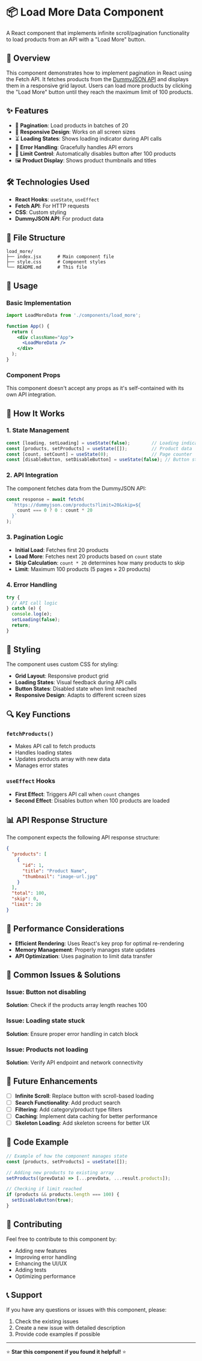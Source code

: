 # 📦 Load More Data Component

A React component that implements infinite scroll/pagination functionality to load products from an API with a "Load More" button.

## 🎯 Overview

This component demonstrates how to implement pagination in React using the Fetch API. It fetches products from the [DummyJSON API](https://dummyjson.com/) and displays them in a responsive grid layout. Users can load more products by clicking the "Load More" button until they reach the maximum limit of 100 products.

## ✨ Features

- 🔄 **Pagination**: Load products in batches of 20
- 📱 **Responsive Design**: Works on all screen sizes
- ⏳ **Loading States**: Shows loading indicator during API calls
- 🚫 **Error Handling**: Gracefully handles API errors
- 🎯 **Limit Control**: Automatically disables button after 100 products
- 🖼️ **Product Display**: Shows product thumbnails and titles

## 🛠️ Technologies Used

- **React Hooks**: `useState`, `useEffect`
- **Fetch API**: For HTTP requests
- **CSS**: Custom styling
- **DummyJSON API**: For product data

## 📁 File Structure

```
load_more/
├── index.jsx      # Main component file
├── style.css      # Component styles
└── README.md      # This file
```

## 🚀 Usage

### Basic Implementation

```jsx
import LoadMoreData from './components/load_more';

function App() {
  return (
    <div className="App">
      <LoadMoreData />
    </div>
  );
}
```

### Component Props

This component doesn't accept any props as it's self-contained with its own API integration.

## 🔧 How It Works

### 1. State Management

```jsx
const [loading, setLoading] = useState(false);        // Loading indicator
const [products, setProducts] = useState([]);         // Product data
const [count, setCount] = useState(0);                // Page counter
const [disableButton, setDisableButton] = useState(false); // Button state
```

### 2. API Integration

The component fetches data from the DummyJSON API:

```jsx
const response = await fetch(
  `https://dummyjson.com/products?limit=20&skip=${
    count === 0 ? 0 : count * 20
  }`
);
```

### 3. Pagination Logic

- **Initial Load**: Fetches first 20 products
- **Load More**: Fetches next 20 products based on `count` state
- **Skip Calculation**: `count * 20` determines how many products to skip
- **Limit**: Maximum 100 products (5 pages × 20 products)

### 4. Error Handling

```jsx
try {
  // API call logic
} catch (e) {
  console.log(e);
  setLoading(false);
  return;
}
```

## 🎨 Styling

The component uses custom CSS for styling:

- **Grid Layout**: Responsive product grid
- **Loading States**: Visual feedback during API calls
- **Button States**: Disabled state when limit reached
- **Responsive Design**: Adapts to different screen sizes

## 🔍 Key Functions

### `fetchProducts()`
- Makes API call to fetch products
- Handles loading states
- Updates products array with new data
- Manages error states

### `useEffect` Hooks
- **First Effect**: Triggers API call when `count` changes
- **Second Effect**: Disables button when 100 products are loaded

## 📊 API Response Structure

The component expects the following API response structure:

```json
{
  "products": [
    {
      "id": 1,
      "title": "Product Name",
      "thumbnail": "image-url.jpg"
    }
  ],
  "total": 100,
  "skip": 0,
  "limit": 20
}
```

## 🎯 Performance Considerations

- **Efficient Rendering**: Uses React's key prop for optimal re-rendering
- **Memory Management**: Properly manages state updates
- **API Optimization**: Uses pagination to limit data transfer

## 🐛 Common Issues & Solutions

### Issue: Button not disabling
**Solution**: Check if the products array length reaches 100

### Issue: Loading state stuck
**Solution**: Ensure proper error handling in catch block

### Issue: Products not loading
**Solution**: Verify API endpoint and network connectivity

## 🔮 Future Enhancements

- [ ] **Infinite Scroll**: Replace button with scroll-based loading
- [ ] **Search Functionality**: Add product search
- [ ] **Filtering**: Add category/product type filters
- [ ] **Caching**: Implement data caching for better performance
- [ ] **Skeleton Loading**: Add skeleton screens for better UX

## 📝 Code Example

```jsx
// Example of how the component manages state
const [products, setProducts] = useState([]);

// Adding new products to existing array
setProducts((prevData) => [...prevData, ...result.products]);

// Checking if limit reached
if (products && products.length === 100) {
  setDisableButton(true);
}
```

## 🤝 Contributing

Feel free to contribute to this component by:
- Adding new features
- Improving error handling
- Enhancing the UI/UX
- Adding tests
- Optimizing performance

## 📞 Support

If you have any questions or issues with this component, please:
1. Check the existing issues
2. Create a new issue with detailed description
3. Provide code examples if possible

---

⭐ **Star this component if you found it helpful!** ⭐ 